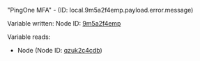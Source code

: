 "PingOne MFA" - (ID: local.9m5a2f4emp.payload.error.message)

Variable written:
Node ID: [9m5a2f4emp](../nodes/9m5a2f4emp.md)

Variable reads:
* Node (Node ID: [qzuk2c4cdb](../nodes/qzuk2c4cdb.md))
